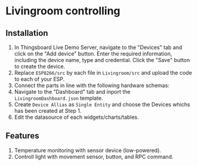 # Livingroom controlling 

## Installation
1. In Thingsboard Live Demo Server, navigate to the "Devices" tab and click on the "Add device" button. Enter the required information, including the device name, type and credential. Click the "Save" button to create the device.
2. Replace `ESP8266/src` by each file in `Livingroom/src` and upload the code to each of your ESP.
3. Connect the parts in line with the following hardware schemas:
4. Navigate to the "Dashboard" tab and inport the `LivingroomDashboard.json` template.
5. Create `Device Allias` as `Single Entity` and choose the Devices whichs has been created at Step 1.
6. Edit the datasource of each widgets/charts/tables.

## Features
1. Temperature monitoring with sensor device (low-powered).
2. Controll light with movement sensor, button, and RPC command.
